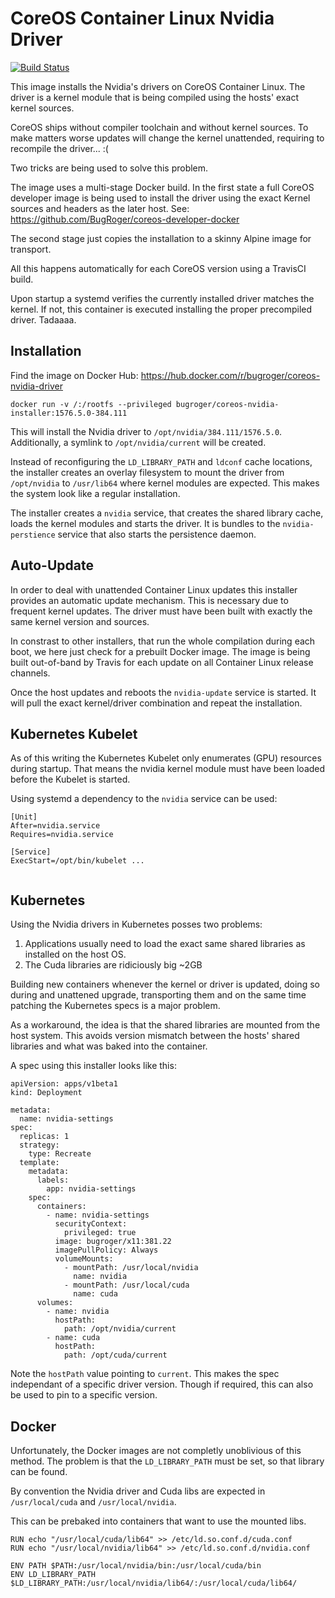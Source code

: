 # CoreOS Container Linux Nvidia Driver

[![Build Status](https://travis-ci.org/BugRoger/coreos-nvidia-driver.svg?branch=master)](https://travis-ci.org/BugRoger/coreos-nvidia-driver)


This image installs the Nvidia's drivers on CoreOS Container Linux. The
driver is a kernel module that is being compiled using the hosts' exact kernel
sources.

CoreOS ships without compiler toolchain and without kernel sources. To make
matters worse updates will change the kernel unattended, requiring to recompile
the driver... :(

Two tricks are being used to solve this problem.

The image uses a multi-stage Docker build. In the first state a full CoreOS
developer image is being used to install the driver using the exact Kernel
sources and headers as the later host. See: https://github.com/BugRoger/coreos-developer-docker

The second stage just copies the installation to a skinny Alpine image for
transport.

All this happens automatically for each CoreOS version using a TravisCI build.

Upon startup a systemd verifies the currently installed driver matches the
kernel. If not, this container is executed installing the proper precompiled
driver. Tadaaaa.

## Installation

Find the image on Docker Hub: https://hub.docker.com/r/bugroger/coreos-nvidia-driver

```
docker run -v /:/rootfs --privileged bugroger/coreos-nvidia-installer:1576.5.0-384.111
```

This will install the Nvidia driver to `/opt/nvidia/384.111/1576.5.0`. Additionally,
a symlink to `/opt/nvidia/current` will be created.

Instead of reconfiguring the `LD_LIBRARY_PATH` and `ldconf` cache locations,
the installer creates an overlay filesystem to mount the driver from
`/opt/nvidia` to `/usr/lib64` where kernel modules are expected. This makes the
system look like a regular installation.

The installer creates a `nvidia` service, that creates the shared library
cache, loads the kernel modules and starts the driver. It is bundles to the
`nvidia-perstience` service that also starts the persistence daemon.

## Auto-Update

In order to deal with unattended Container Linux updates this installer provides an 
automatic update mechanism. This is necessary due to frequent kernel updates. The
driver must have been built with exactly the same kernel version and sources.

In constrast to other installers, that run the whole compilation during each
boot, we here just check for a prebuilt Docker image. The image is being built
out-of-band by Travis for each update on all Container Linux release channels.

Once the host updates and reboots the `nvidia-update` service is started. It
will pull the exact kernel/driver combination and repeat the installation.

## Kubernetes Kubelet

As of this writing the Kubernetes Kubelet only enumerates (GPU) resources
during startup. That means the nvidia kernel module must have been loaded
before the Kubelet is started.

Using systemd a dependency to the `nvidia` service can be used:

```
[Unit]
After=nvidia.service
Requires=nvidia.service

[Service]
ExecStart=/opt/bin/kubelet ...
 
```

## Kubernetes 

Using the Nvidia drivers in Kubernetes posses two problems:

  1. Applications usually need to load the exact same shared libraries as
     installed on the host OS. 
  2. The Cuda libraries are ridiciously big ~2GB

Building new containers whenever the kernel or driver is updated, doing so
during and unattened upgrade, transporting them and on the same time patching
the Kubernetes specs is a major problem.

As a workaround, the idea is that the shared libraries are mounted from the
host system. This avoids version mismatch between the hosts' shared libraries
and what was baked into the container.

A spec using this installer looks like this:

```
apiVersion: apps/v1beta1 
kind: Deployment

metadata:
  name: nvidia-settings 
spec:
  replicas: 1 
  strategy: 
    type: Recreate
  template:
    metadata:
      labels:
        app: nvidia-settings
    spec:
      containers:
        - name: nvidia-settings 
          securityContext:
            privileged: true
          image: bugroger/x11:381.22
          imagePullPolicy: Always
          volumeMounts:
            - mountPath: /usr/local/nvidia
              name: nvidia 
            - mountPath: /usr/local/cuda
              name: cuda 
      volumes:
        - name: nvidia
          hostPath:
            path: /opt/nvidia/current
        - name: cuda
          hostPath:
            path: /opt/cuda/current
```

Note the `hostPath` value pointing to `current`. This makes the spec
independant of a specific driver version. Though if required, this can also be
used to pin to a specific version.

## Docker

Unfortunately, the Docker images are not completly unoblivious of this method.
The problem is that the `LD_LIBRARY_PATH` must be set, so that library can be
found.

By convention the Nvidia driver and Cuda libs are expected in `/usr/local/cuda`
and `/usr/local/nvidia`.

This can be prebaked into containers that want to use the mounted libs.

```
RUN echo "/usr/local/cuda/lib64" >> /etc/ld.so.conf.d/cuda.conf 
RUN echo "/usr/local/nvidia/lib64" >> /etc/ld.so.conf.d/nvidia.conf

ENV PATH $PATH:/usr/local/nvidia/bin:/usr/local/cuda/bin
ENV LD_LIBRARY_PATH $LD_LIBRARY_PATH:/usr/local/nvidia/lib64/:/usr/local/cuda/lib64/
```







